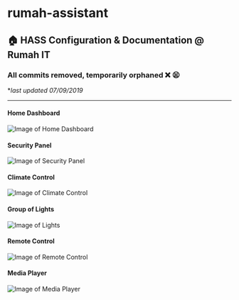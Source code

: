 # rumah-assistant
## 🏠 HASS Configuration & Documentation @ Rumah IT

### All commits removed, temporarily orphaned ❌ 😫

**last updated 07/09/2019*

- - - - -

#### Home Dashboard 
![Image of Home Dashboard](https://user-images.githubusercontent.com/29120359/82037771-cde43000-96cc-11ea-80c2-b45afe95ba18.jpg)
#### Security Panel
![Image of Security Panel](https://user-images.githubusercontent.com/29120359/82037862-ed7b5880-96cc-11ea-9c24-595c154e5966.jpg)
#### Climate Control
![Image of Climate Control](https://user-images.githubusercontent.com/29120359/82037915-008e2880-96cd-11ea-82b1-d388cae3f6ef.jpg)
#### Group of Lights
![Image of Lights](https://user-images.githubusercontent.com/29120359/82037981-17347f80-96cd-11ea-8101-6338ce0663cc.jpg)
#### Remote Control
![Image of Remote Control](https://user-images.githubusercontent.com/29120359/82038032-25829b80-96cd-11ea-8ff5-b76e8f26fe07.jpg)
#### Media Player
![Image of Media Player](https://user-images.githubusercontent.com/29120359/82038085-36cba800-96cd-11ea-833d-7a786584bd9e.jpg)
